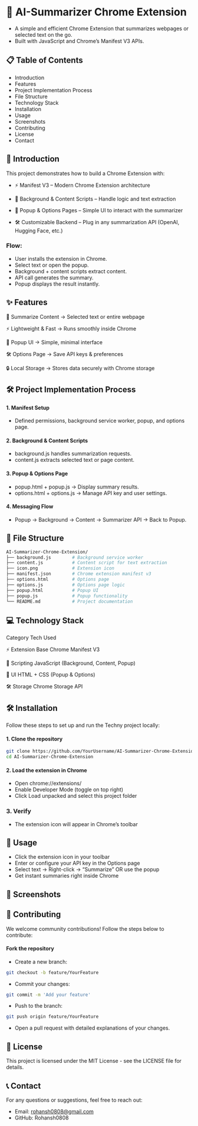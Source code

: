 # 🧠 AI-Summarizer Chrome Extension



- A simple and efficient Chrome Extension that summarizes webpages or selected text on the go.
- Built with JavaScript and Chrome’s Manifest V3 APIs.


## 📋 Table of Contents
- Introduction
- Features
- Project Implementation Process
- File Structure
- Technology Stack
- Installation
- Usage
- Screenshots
- Contributing
- License
- Contact

## 📘 Introduction

This project demonstrates how to build a Chrome Extension with:

- ⚡ Manifest V3 – Modern Chrome Extension architecture

- 🧩 Background & Content Scripts – Handle logic and text extraction

- 🎨 Popup & Options Pages – Simple UI to interact with the summarizer

- 🛠 Customizable Backend – Plug in any summarization API (OpenAI, Hugging Face, etc.)

### Flow:

- User installs the extension in Chrome.
- Select text or open the popup.
- Background + content scripts extract content.
- API call generates the summary.
- Popup displays the result instantly.

## ✨ Features

📝 Summarize Content → Selected text or entire webpage

⚡ Lightweight & Fast → Runs smoothly inside Chrome

🎨 Popup UI → Simple, minimal interface

🛠 Options Page → Save API keys & preferences

🔒 Local Storage → Stores data securely with Chrome storage

## 🛠 Project Implementation Process

#### 1. Manifest Setup
- Defined permissions, background service worker, popup, and options page.

#### 2. Background & Content Scripts
- background.js handles summarization requests.
- content.js extracts selected text or page content.

#### 3. Popup & Options Page
- popup.html + popup.js → Display summary results.
- options.html + options.js → Manage API key and user settings.

#### 4. Messaging Flow
- Popup → Background → Content → Summarizer API → Back to Popup.

## 📁 File Structure

```bash
AI-Summarizer-Chrome-Extension/
├── background.js        # Background service worker  
├── content.js           # Content script for text extraction  
├── icon.png             # Extension icon  
├── manifest.json        # Chrome extension manifest v3  
├── options.html         # Options page  
├── options.js           # Options page logic  
├── popup.html           # Popup UI  
├── popup.js             # Popup functionality  
└── README.md            # Project documentation  
```

## 💻 Technology Stack

Category Tech Used

⚡ Extension Base   Chrome Manifest V3

🧩 Scripting   JavaScript (Background, Content, Popup)

🎨 UI   HTML + CSS (Popup & Options)

🛠 Storage   Chrome Storage API


## 🛠 Installation

Follow these steps to set up and run the Techny project locally:

#### 1. Clone the repository

```bash
git clone https://github.com/YourUsername/AI-Summarizer-Chrome-Extension.git
cd AI-Summarizer-Chrome-Extension
```

#### 2. Load the extension in Chrome

- Open chrome://extensions/
- Enable Developer Mode (toggle on top right)
- Click Load unpacked and select this project folder

### 3. Verify
- The extension icon will appear in Chrome’s toolbar

## 🚀 Usage
- Click the extension icon in your toolbar
- Enter or configure your API key in the Options page
- Select text → Right-click → “Summarize” OR use the popup
- Get instant summaries right inside Chrome


## 📸 Screenshots



## 🤝 Contributing
We welcome community contributions! Follow the steps below to contribute:

#### Fork the repository
- Create a new branch:
```bash
git checkout -b feature/YourFeature
```

- Commit your changes:
```bash
git commit -m 'Add your feature'
```

- Push to the branch:
```bash
git push origin feature/YourFeature
```

- Open a pull request with detailed explanations of your changes.

## 📄 License

This project is licensed under the MIT License - see the LICENSE file for details.

## 📞 Contact
For any questions or suggestions, feel free to reach out:

- Email: rohansh0808@gmail.com
- GitHub: Rohansh0808
